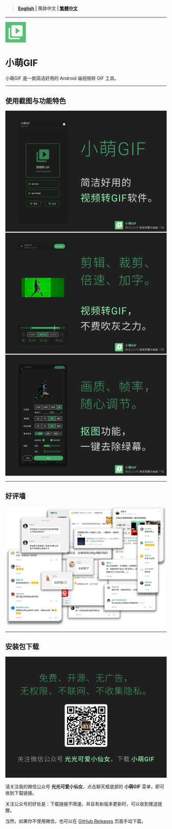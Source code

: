 > #### [English](https://example.com) | 简体中文 | [繁體中文](https://example.com)

---

<img src="CuteGIF_icon.svg" height="64" width="64"/>

# 小萌GIF

小萌GIF 是一款简洁好用的 Android 端视频转 GIF 工具。

---

## 使用截图与功能特色

![](img1-zh-rCN.webp)
![](img2-zh-rCN.webp)
![](img3-zh-rCN.webp)

---

## 好评墙

![](img11-zh-rCN.webp)

---

## 安装包下载

![](img4-zh-rCN.webp)

请关注我的微信公众号 **光光可爱小仙女**，点击聊天框底部的 **小萌GIF** 菜单，即可收到下载链接。

关注公众号的好处是：下载链接不限速，并且有新版本更新时，可以收到推送提醒。

当然，如果你不使用微信，也可以在 [GitHub Releases](https://github.com/tasy5kg/CuteGIF/releases) 页面手动下载。
